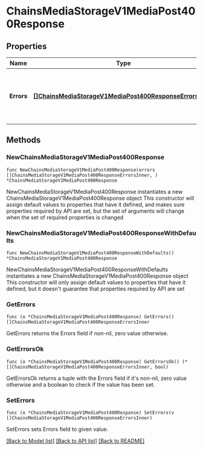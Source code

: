 # ChainsMediaStorageV1MediaPost400Response

## Properties

Name | Type | Description | Notes
------------ | ------------- | ------------- | -------------
**Errors** | [**[]ChainsMediaStorageV1MediaPost400ResponseErrorsInner**](ChainsMediaStorageV1MediaPost400ResponseErrorsInner.md) | Non empty array of errors occurred during request processing | 

## Methods

### NewChainsMediaStorageV1MediaPost400Response

`func NewChainsMediaStorageV1MediaPost400Response(errors []ChainsMediaStorageV1MediaPost400ResponseErrorsInner, ) *ChainsMediaStorageV1MediaPost400Response`

NewChainsMediaStorageV1MediaPost400Response instantiates a new ChainsMediaStorageV1MediaPost400Response object
This constructor will assign default values to properties that have it defined,
and makes sure properties required by API are set, but the set of arguments
will change when the set of required properties is changed

### NewChainsMediaStorageV1MediaPost400ResponseWithDefaults

`func NewChainsMediaStorageV1MediaPost400ResponseWithDefaults() *ChainsMediaStorageV1MediaPost400Response`

NewChainsMediaStorageV1MediaPost400ResponseWithDefaults instantiates a new ChainsMediaStorageV1MediaPost400Response object
This constructor will only assign default values to properties that have it defined,
but it doesn't guarantee that properties required by API are set

### GetErrors

`func (o *ChainsMediaStorageV1MediaPost400Response) GetErrors() []ChainsMediaStorageV1MediaPost400ResponseErrorsInner`

GetErrors returns the Errors field if non-nil, zero value otherwise.

### GetErrorsOk

`func (o *ChainsMediaStorageV1MediaPost400Response) GetErrorsOk() (*[]ChainsMediaStorageV1MediaPost400ResponseErrorsInner, bool)`

GetErrorsOk returns a tuple with the Errors field if it's non-nil, zero value otherwise
and a boolean to check if the value has been set.

### SetErrors

`func (o *ChainsMediaStorageV1MediaPost400Response) SetErrors(v []ChainsMediaStorageV1MediaPost400ResponseErrorsInner)`

SetErrors sets Errors field to given value.



[[Back to Model list]](../README.md#documentation-for-models) [[Back to API list]](../README.md#documentation-for-api-endpoints) [[Back to README]](../README.md)


